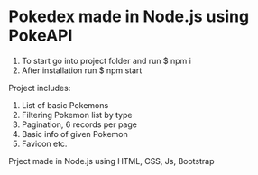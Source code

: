 # Pokedex made in Node.js using PokeAPI

1. To start go into project folder and run $ npm i 
2. After installation run $ npm start

Project includes:

1. List of basic Pokemons
2. Filtering Pokemon list by type
3. Pagination, 6 records per page
4. Basic info of given Pokemon
5. Favicon etc.

Prject made in Node.js using HTML, CSS, Js, Bootstrap
